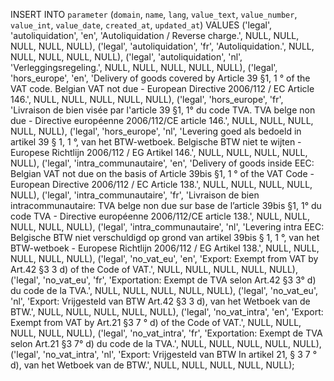 INSERT INTO `parameter` (`domain`, `name`, `lang`, `value_text`, `value_number`, `value_int`, `value_date`, `created_at`, `updated_at`)
VALUES
	('legal', 'autoliquidation', 'en', 'Autoliquidation / Reverse charge.', NULL, NULL, NULL, NULL, NULL),
	('legal', 'autoliquidation', 'fr', 'Autoliquidation.', NULL, NULL, NULL, NULL, NULL),
	('legal', 'autoliquidation', 'nl', 'Verleggingsregeling.', NULL, NULL, NULL, NULL, NULL),
	('legal', 'hors_europe', 'en', 'Delivery of goods covered by Article 39 §1, 1 ° of the VAT code. Belgian VAT not due - European Directive 2006/112 / EC Article 146.', NULL, NULL, NULL, NULL, NULL),
	('legal', 'hors_europe', 'fr', 'Livraison de bien visée par l\'article 39 §1, 1° du code TVA. TVA belge non due - Directive européenne 2006/112/CE article 146.', NULL, NULL, NULL, NULL, NULL),
	('legal', 'hors_europe', 'nl', 'Levering goed als bedoeld in artikel 39 § 1, 1 °, van het BTW-wetboek. Belgische BTW niet te wijten - Europese Richtlijn 2006/112 / EG Artikel 146.', NULL, NULL, NULL, NULL, NULL),
	('legal', 'intra_communautaire', 'en', 'Delivery of goods inside EEC: Belgian VAT not due on the basis of Article 39bis §1, 1 ° of the VAT Code - European Directive 2006/112 / EC Article 138.', NULL, NULL, NULL, NULL, NULL),
	('legal', 'intra_communautaire', 'fr', 'Livraison de bien intracommunautaire: TVA belge non due sur base de l’article 39bis §1, 1° du code TVA - Directive européenne 2006/112/CE article 138.', NULL, NULL, NULL, NULL, NULL),
	('legal', 'intra_communautaire', 'nl', 'Levering intra EEC: Belgische BTW niet verschuldigd op grond van artikel 39bis § 1, 1 °, van het BTW-wetboek - Europese Richtlijn 2006/112 / EG Artikel 138.', NULL, NULL, NULL, NULL, NULL),
	('legal', 'no_vat_eu', 'en', 'Export: Exempt from VAT by Art.42 §3 3 d) of the Code of VAT.', NULL, NULL, NULL, NULL, NULL),
	('legal', 'no_vat_eu', 'fr', 'Exportation: Exempt de TVA selon Art.42 §3 3° d) du code de la TVA.', NULL, NULL, NULL, NULL, NULL),
	('legal', 'no_vat_eu', 'nl', 'Export: Vrijgesteld van BTW Art.42 §3 3 d), van het Wetboek van de BTW.', NULL, NULL, NULL, NULL, NULL),
	('legal', 'no_vat_intra', 'en', 'Export: Exempt from VAT by Art.21 §3 7 ° d) of the Code of VAT.', NULL, NULL, NULL, NULL, NULL),
	('legal', 'no_vat_intra', 'fr', 'Exportation: Exempt de TVA selon Art.21 §3 7° d) du code de la TVA.', NULL, NULL, NULL, NULL, NULL),
	('legal', 'no_vat_intra', 'nl', 'Export: Vrijgesteld van BTW In artikel 21, § 3 7 ° d), van het Wetboek van de BTW.', NULL, NULL, NULL, NULL, NULL);
